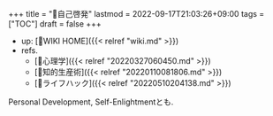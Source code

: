 +++
title = "📝自己啓発"
lastmod = 2022-09-17T21:03:26+09:00
tags = ["TOC"]
draft = false
+++

-   up: [📝WIKI HOME]({{< relref "wiki.md" >}})
-   refs.
    -   [📁心理学]({{< relref "20220327060450.md" >}})
    -   [📁知的生産術]({{< relref "20220110081806.md" >}})
    -   [📁ライフハック]({{< relref "20220510204138.md" >}})

Personal Development, Self-Enlightmentとも.
